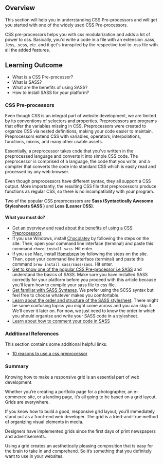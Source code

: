 ## Overview

This section will help you in understanding CSS Pre-processors and will get you started with one of the widely used CSS Pre-processors.

CSS pre-processors helps you with css modularization and adds a lot of power to css. Basically, you'd write a code in a file with an extension .sass, .less, .scss, etc. and it get's transpiled by the respective tool to .css file with all the added features.

## Learning Outcome

- What is a CSS Pre-processor?
- What is SASS?
- What are the benefits of using SASS?
- How to install SASS for your platform?

### CSS Pre-processors

Even though CSS is an integral part of website development, we are limited by its conventions of selectors and properties. Preprocessors are programs that offer the variables missing in CSS. Preprocessors were created to organize CSS via nested definitions, making your code easier to maintain. Preprocessors extend CSS with variables, operators, interpolations, functions, mixins, and many other usable assets.

Essentially, a preprocessor takes code that you’ve written in the preprocessed language and converts it into simple CSS code. The preprocessor is comprised of a language, the code that you write, and a compiler that converts the code into standard CSS which is easily read and processed by any web browser.

Even though preprocessors have different syntax, they all support a CSS output. More importantly, the resulting CSS file that preprocessors produce functions as regular CSS, so there is no incompatibility with your program.

Two of the popular CSS preprocessors are **Sass (Syntactically Awesome Stylesheets SASS )** and **Less (Leaner CSS)**.

#### What you must do?

- [Get an overview and read about the benefits of using a CSS Preprocessors](https://htmlmag.com/article/an-introduction-to-css-preprocessors-sass-less-stylus)
- If you use Windows, install [Chocolatey](https://chocolatey.org/) by following the steps on the site. Then, open your command line interface (terminal) and paste this command `choco install sass`. Hit enter.
- If you use Mac, install [Homebrew](https://brew.sh/) by following the steps on the site. Then, open your command line interface (terminal) and paste this command `brew install sass/sass/sass`. Hit enter.
- [Get to know one of the popular CSS Pre-processor i.e SASS](https://sass-lang.com/guide) and understand the basics of SASS. Make sure you have installed SASS correctly for your platform before you proceed with this article because you'll learn how to compile your sass file to css file.
- [Get familiar with SASS Syntaxes](https://sass-lang.com/documentation/syntax). We prefer using the SCSS syntax but feel free to choose whatever makes you comfortable.
- [Learn about the order and structure of the SASS stylesheet](https://sass-lang.com/documentation/syntax/structure). There might be some confusing topics you might come across and you can skip it. We'll cover it later on. For now, we just need to know the order in which you should organize and write your SASS code in a stylesheet.
- [Learn about how to comment your code in SASS](https://sass-lang.com/documentation/syntax/comments)

### Additional References

This section contains some additional helpful links.

- [10 reasons to use a css preprocessor](https://raygun.com/blog/10-reasons-css-preprocessor/)

### Summary

Knowing how to make a responsive grid is an essential part of web development.

Whether you’re creating a portfolio page for a photographer, an e-commerce site, or a landing page, it’s all going to be based on a grid layout. Grids are everywhere.

If you know how to build a good, responsive grid layout, you’ll immediately stand out as a front-end web developer. The grid is a tried-and-true method of organizing visual elements in media.

Designers have implemented grids since the first days of print newspapers and advertisements.

Using a grid creates an aesthetically pleasing composition that is easy for the brain to take in and comprehend. So it’s something that you definitely want to use in your websites.
